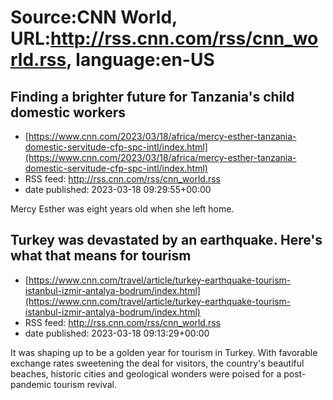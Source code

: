 # Source:CNN World, URL:http://rss.cnn.com/rss/cnn_world.rss, language:en-US

## Finding a brighter future for Tanzania's child domestic workers
 - [https://www.cnn.com/2023/03/18/africa/mercy-esther-tanzania-domestic-servitude-cfp-spc-intl/index.html](https://www.cnn.com/2023/03/18/africa/mercy-esther-tanzania-domestic-servitude-cfp-spc-intl/index.html)
 - RSS feed: http://rss.cnn.com/rss/cnn_world.rss
 - date published: 2023-03-18 09:29:55+00:00

Mercy Esther was eight years old when she left home.

## Turkey was devastated by an earthquake. Here's what that means for tourism
 - [https://www.cnn.com/travel/article/turkey-earthquake-tourism-istanbul-izmir-antalya-bodrum/index.html](https://www.cnn.com/travel/article/turkey-earthquake-tourism-istanbul-izmir-antalya-bodrum/index.html)
 - RSS feed: http://rss.cnn.com/rss/cnn_world.rss
 - date published: 2023-03-18 09:13:29+00:00

It was shaping up to be a golden year for tourism in Turkey. With favorable exchange rates sweetening the deal for visitors, the country's beautiful beaches, historic cities and geological wonders were poised for a post-pandemic tourism revival.

